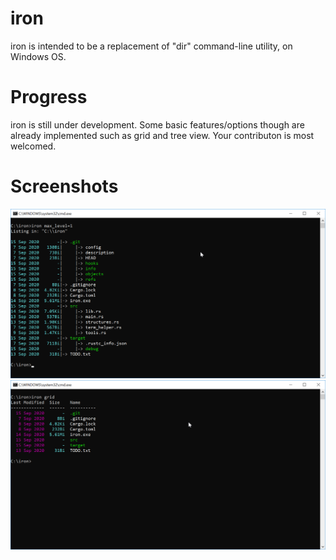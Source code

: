 # iron
iron is intended to be a replacement of "dir" command-line utility, on Windows OS.

# Progress

iron is still under development. Some basic features/options though are already implemented such as grid and tree view. Your contributon is most welcomed.

# Screenshots

![Screenshot 1](screenshots/cmd_s6ovZiio7v.png)
![Screenshot 2](screenshots/cmd_H9xs09mF6b.png)
